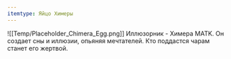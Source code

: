 ```yaml
---
itemtype: Яйцо Химеры
---
```

![[Temp/Placeholder_Chimera_Egg.png]]
Иллюзорник - Химера MATK. Он создает сны и иллюзии, опьяняя мечтателей. Кто поддастся чарам станет его жертвой.
